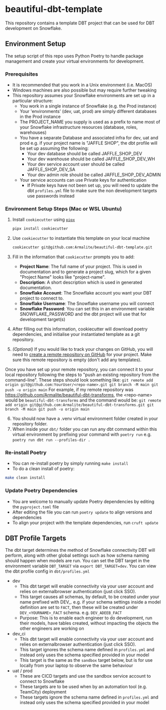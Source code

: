 # beautiful-dbt-template
This repository contains a template DBT project that can be used for DBT development on Snowflake.


## Environment Setup
The setup script of this repo uses Python Poetry to handle package management and create your virtual environments for development.

### Prerequisites
 - It is recommended that you work in a Unix environment (i.e. MacOS)
 - Windows machines are also possible but may require further tweaking
 - This repository assumes your Snowflake environments are set up in a particular structure:
   - You work in a single instance of Snowflake (e.g. the Prod instance)
   - Your 'environments' (dev, uat, prod) are simply different databases in the Prod instance
   - The PROJECT_NAME you supply is used as a prefix to name most of your Snowflake infrastructure resources (database, roles, warehouses)
   - You have a separate Database and associated infra for dev, uat and prod e.g. if your project name is "JAFFLE SHOP", the dbt profile will be set up assuming the following:
      - Your dev database should be called JAFFLE_SHOP_DEV
      - Your dev warehouse should be called JAFFLE_SHOP_DEV_WH
      - Your dev service account user should be called JAFFLE_SHOP_DEV_SA
      - Your dev admin role should be called JAFFLE_SHOP_DEV_ADMIN
   - Your service accounts can use Private keys for authentication
      - If Private keys have not been set up, you will need to update the dbt `profiles.yml` file to make sure the non development targets use passwords instead


### Environment Setup Steps (Mac or WSL Ubuntu)
 1. Install `cookiecutter` using [`pipx`](https://github.com/pipxproject/pipx)
    ```bash
    pipx install cookiecutter
    ```

 2. Use `cookiecutter` to instantiate this template on your local machine

    ```bash
    cookiecutter git@github.com:Armalite/beautiful-dbt-template.git
    ```

 3. Fill in the information that `cookiecutter` prompts you to add:
    - **Project Name**: The full name of your project. This is used in documentation and to generate a project slug, which for a given "Project Name" looks like "project-name".
    - **Description**: A short description which is used in generated documentation.
    - **Snowflake Account**: The Snowflake account you want your DBT project to connect to.
    - **Snowflake Username**: The Snowflake username you will connect
    - **Snowflake Password**: You can set this in an environment variable SNOWFLAKE_PASSWORD and the dbt project will use that for development target(s)


 4. After filling out this information, cookiecutter will download poetry dependencies, and initialise your instantiated template as a git repository.

 5. *(Optional)* If you would like to track your changes on GitHub, you will need to [create a remote repository on GitHub](https://github.com/new) for your project. Make sure this remote repository is empty (don't add any templates).

   Once you have set up your remote repository, you can connect it to your local repository following the steps to "push an existing repository from the command-line". These steps should look something like:
    ```
    git remote add origin git@github.com:YourUser/<repo-name>.git
    git branch -M main
    git push -u origin main
    ```
    For example, if my remote repository was https://github.com/Armalite/beautiful-dbt-transforms, the \<repo-name\> would be `beautiful-dbt-transforms` and the command would be:
    ```
    git remote add origin git@github.com:Armalite/beautiful-dbt-transforms.git
    git branch -M main
    git push -u origin main
    ```

 6. You should now have a .venv virtual environment folder created in your repository folder.
 7. When inside your `dbt/` folder you can run any dbt command within this virtual environment by prefixing your command with `poetry run` e.g. `poetry run dbt run --profiles-dir .`


### Re-install Poetry
 - You can re-install poetry by simply running `make install`
 - To do a clean install of poetry:
  ```bash
  make clean install
  ```

### Update Poetry Dependencies
 - You are welcome to manually update Poetry dependencies by editing the `pyproject.toml` file
 - After editing the file you can run `poetry update` to align versions and dependencies
 - To align your project with the template dependencies, run `cruft update`

## DBT Profile Targets
The dbt target determines the method of Snowflake connectivity DBT will perform, along with other global settings such as how schema naming should happen when models are run. You can set the DBT target in the environment variable `DBT_TARGET` via `export DBT_TARGET=dev`. You can view the dbt profile config in `dbt/profiles.yml`
 - dev
   - This dbt target will enable connectivity via your user account and relies on externalbrowser authentication (just click SSO).
   - This target causes all schemas, by default, to be created under your name prefixed with DEV_. e.g. if your schema settings inside a model definition are set to `FACT`, then these will be created under `DEV_<YOURNAME>_FACT` schema. e.g. `DEV_ADEEB_FACT`
   - Purpose: This is to enable each engineer to do development, run their models, have tables created, without impacting the objects the other engineers are working on
 - dev_ci
   - This dbt target will enable connectivity via your user account and relies on externalbrowser authentication (just click SSO).
   - This target ignores the schema name defined in `profiles.yml` and instead only uses the schema specified provided in your model
   - This target is the same as the `sandbox` target below, but is for use locally from your laptop to observe the same behaviour
 - uat / prod
   - These are CICD targets and use the sandbox service account to connect to Snowflake
   - These targets are to be used when by an automation tool (e.g. TeamCity) deployment
   - These targets ignore the schema name defined in `profiles.yml` and instead only uses the schema specified provided in your model

